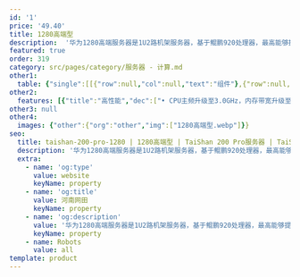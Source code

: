 ```yaml
---
id: '1'
price: '49.40'
title: 1280高端型
description:  '华为1280高端服务器是1U2路机架服务器，基于鲲鹏920处理器，最高能够提供128核、3.0GHz主频的计算能力和最多8个NVMe SSD硬盘。1280高端服务器具有强大的计算性能、高密的部署能力、创新的RAS特性以及权威的安全可信认证，适合企业级超大规模数据中心海量部署。'
featured: true
order: 319
category: src/pages/category/服务器 - 计算.md
other1: 
  table: {"single":[[{"row":null,"col":null,"text":"组件"},{"row":null,"col":null,"text":"规格"}],[{"row":null,"col":null,"text":"形态"},{"row":null,"col":null,"text":"1U机架服务器"}],[{"row":null,"col":null,"text":"处理器型号"},{"row":null,"col":null,"text":"2个鲲鹏920处理器（型号：7265，64核，3.0GHz主频；型号：5255，48核，3.0GHz主频）"}],[{"row":null,"col":null,"text":"内存插槽"},{"row":null,"col":null,"text":"32个DDR4-3200 DIMM插槽"}],[{"row":null,"col":null,"text":"本地存储"},{"row":null,"col":null,"text":"最多配置10个2.5英寸SAS/SATA/SSD硬盘或者8个2.5英寸NVMe SSD硬盘"}],[{"row":null,"col":null,"text":"RAID支持"},{"row":null,"col":null,"text":"支持RAID 0, 1, 5, 6, 10, 50, 60\n支持超级电容掉电保护"}],[{"row":null,"col":null,"text":"板载网络"},{"row":null,"col":null,"text":"2个板载网络插卡，支持4*10GE光口或4*25GE光口\n"}],[{"row":null,"col":null,"text":"PCIe扩展"},{"row":null,"col":null,"text":"最多8个PCIe 4.0 x8或者最多3个PCIe 4.0 x16和2个PCIe 4.0 x8"}],[{"row":null,"col":null,"text":"电源"},{"row":null,"col":null,"text":"2个热插拔900W/2000W交流电源模块，支持1+1冗余"}],[{"row":null,"col":null,"text":"供电"},{"row":null,"col":null,"text":"支持100~240V AC，240V DC"}],[{"row":null,"col":null,"text":"风扇"},{"row":null,"col":null,"text":"支持7个热拔插风扇模组，支持N+1冗余"}],[{"row":null,"col":null,"text":"温度"},{"row":null,"col":null,"text":"5℃～35℃"}],[{"row":null,"col":null,"text":"尺寸(宽x深x高)"},{"row":null,"col":null,"text":"447 mm*790 mm*43 mm"}]]}
other2:
  features: [{"title":"高性能","dec":["• CPU主频升级至3.0GHz，内存带宽升级至32个3200MT/s，整机性能提升13%\n•240w+ tpmc OLTP数据库性能，领先业界水平2倍"]},{"title":"高可靠","dec":["• 支持CPU故障核在线隔离和内存故障自愈\n• 240w+ tpmc OLTP数据库性能，领先业界水平2倍"]},{"title":"高安全","dec":["• 芯片安全：鲲鹏处理器获得国密芯片一级证书\n• 软件安全：iBMC管理软件获得CC EAL2+级别认证\n• 整机安全：获得绿色计算服务器可信赖最高级评价"]}]
other3: null
other4:
  images: {"other":{"org":"other","img":["1280高端型.webp"]}}
seo:
  title: taishan-200-pro-1280 | 1280高端型 | TaiShan 200 Pro服务器 | TaiShan服务器 | 服务器 - 计算 | 数据中心
  description: '华为1280高端服务器是1U2路机架服务器，基于鲲鹏920处理器，最高能够提供128核、3.0GHz主频的计算能力和最多8个NVMe SSD硬盘。1280高端服务器具有强大的计算性能、高密的部署能力、创新的RAS特性以及权威的安全可信认证，适合企业级超大规模数据中心海量部署。'
  extra:
    - name: 'og:type'
      value: website
      keyName: property
    - name: 'og:title'
      value: 河南网田
      keyName: property
    - name: 'og:description'
      value: '华为1280高端服务器是1U2路机架服务器，基于鲲鹏920处理器，最高能够提供128核、3.0GHz主频的计算能力和最多8个NVMe SSD硬盘。1280高端服务器具有强大的计算性能、高密的部署能力、创新的RAS特性以及权威的安全可信认证，适合企业级超大规模数据中心海量部署。'
      keyName: property
    - name: Robots
      value: all
template: product
---
```

